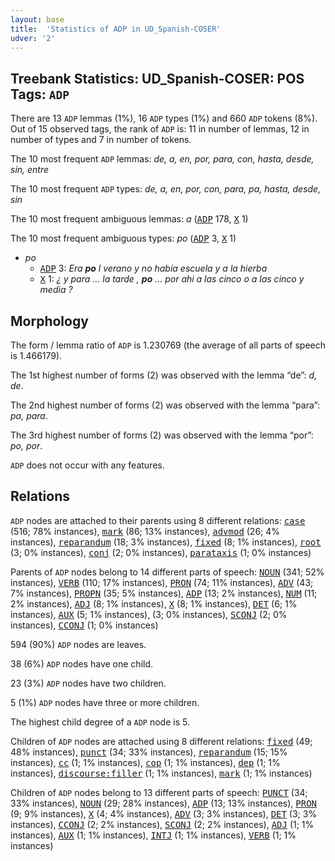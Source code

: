 ```yaml
---
layout: base
title:  'Statistics of ADP in UD_Spanish-COSER'
udver: '2'
---
```


## Treebank Statistics: UD_Spanish-COSER: POS Tags: `ADP`

There are 13 `ADP` lemmas (1%), 16 `ADP` types (1%) and 660 `ADP` tokens (8%).
Out of 15 observed tags, the rank of `ADP` is: 11 in number of lemmas, 12 in number of types and 7 in number of tokens.

The 10 most frequent `ADP` lemmas: <em>de, a, en, por, para, con, hasta, desde, sin, entre</em>

The 10 most frequent `ADP` types:  <em>de, a, en, por, con, para, pa, hasta, desde, sin</em>

The 10 most frequent ambiguous lemmas: <em>a</em> (<tt><a href="es_coser-pos-ADP.html">ADP</a></tt> 178, <tt><a href="es_coser-pos-X.html">X</a></tt> 1)

The 10 most frequent ambiguous types:  <em>po</em> (<tt><a href="es_coser-pos-ADP.html">ADP</a></tt> 3, <tt><a href="es_coser-pos-X.html">X</a></tt> 1)


* <em>po</em>
  * <tt><a href="es_coser-pos-ADP.html">ADP</a></tt> 3: <em>Era <b>po</b> l verano y no había escuela y a la hierba</em>
  * <tt><a href="es_coser-pos-X.html">X</a></tt> 1: <em>¿ y para ... la tarde , <b>po</b> ... por ahi a las cinco o a las cinco y media ?</em>

## Morphology

The form / lemma ratio of `ADP` is 1.230769 (the average of all parts of speech is 1.466179).

The 1st highest number of forms (2) was observed with the lemma “de”: <em>d, de</em>.

The 2nd highest number of forms (2) was observed with the lemma “para”: <em>pa, para</em>.

The 3rd highest number of forms (2) was observed with the lemma “por”: <em>po, por</em>.

`ADP` does not occur with any features.


## Relations

`ADP` nodes are attached to their parents using 8 different relations: <tt><a href="es_coser-dep-case.html">case</a></tt> (516; 78% instances), <tt><a href="es_coser-dep-mark.html">mark</a></tt> (86; 13% instances), <tt><a href="es_coser-dep-advmod.html">advmod</a></tt> (26; 4% instances), <tt><a href="es_coser-dep-reparandum.html">reparandum</a></tt> (18; 3% instances), <tt><a href="es_coser-dep-fixed.html">fixed</a></tt> (8; 1% instances), <tt><a href="es_coser-dep-root.html">root</a></tt> (3; 0% instances), <tt><a href="es_coser-dep-conj.html">conj</a></tt> (2; 0% instances), <tt><a href="es_coser-dep-parataxis.html">parataxis</a></tt> (1; 0% instances)

Parents of `ADP` nodes belong to 14 different parts of speech: <tt><a href="es_coser-pos-NOUN.html">NOUN</a></tt> (341; 52% instances), <tt><a href="es_coser-pos-VERB.html">VERB</a></tt> (110; 17% instances), <tt><a href="es_coser-pos-PRON.html">PRON</a></tt> (74; 11% instances), <tt><a href="es_coser-pos-ADV.html">ADV</a></tt> (43; 7% instances), <tt><a href="es_coser-pos-PROPN.html">PROPN</a></tt> (35; 5% instances), <tt><a href="es_coser-pos-ADP.html">ADP</a></tt> (13; 2% instances), <tt><a href="es_coser-pos-NUM.html">NUM</a></tt> (11; 2% instances), <tt><a href="es_coser-pos-ADJ.html">ADJ</a></tt> (8; 1% instances), <tt><a href="es_coser-pos-X.html">X</a></tt> (8; 1% instances), <tt><a href="es_coser-pos-DET.html">DET</a></tt> (6; 1% instances), <tt><a href="es_coser-pos-AUX.html">AUX</a></tt> (5; 1% instances),  (3; 0% instances), <tt><a href="es_coser-pos-SCONJ.html">SCONJ</a></tt> (2; 0% instances), <tt><a href="es_coser-pos-CCONJ.html">CCONJ</a></tt> (1; 0% instances)

594 (90%) `ADP` nodes are leaves.

38 (6%) `ADP` nodes have one child.

23 (3%) `ADP` nodes have two children.

5 (1%) `ADP` nodes have three or more children.

The highest child degree of a `ADP` node is 5.

Children of `ADP` nodes are attached using 8 different relations: <tt><a href="es_coser-dep-fixed.html">fixed</a></tt> (49; 48% instances), <tt><a href="es_coser-dep-punct.html">punct</a></tt> (34; 33% instances), <tt><a href="es_coser-dep-reparandum.html">reparandum</a></tt> (15; 15% instances), <tt><a href="es_coser-dep-cc.html">cc</a></tt> (1; 1% instances), <tt><a href="es_coser-dep-cop.html">cop</a></tt> (1; 1% instances), <tt><a href="es_coser-dep-dep.html">dep</a></tt> (1; 1% instances), <tt><a href="es_coser-dep-discourse-filler.html">discourse:filler</a></tt> (1; 1% instances), <tt><a href="es_coser-dep-mark.html">mark</a></tt> (1; 1% instances)

Children of `ADP` nodes belong to 13 different parts of speech: <tt><a href="es_coser-pos-PUNCT.html">PUNCT</a></tt> (34; 33% instances), <tt><a href="es_coser-pos-NOUN.html">NOUN</a></tt> (29; 28% instances), <tt><a href="es_coser-pos-ADP.html">ADP</a></tt> (13; 13% instances), <tt><a href="es_coser-pos-PRON.html">PRON</a></tt> (9; 9% instances), <tt><a href="es_coser-pos-X.html">X</a></tt> (4; 4% instances), <tt><a href="es_coser-pos-ADV.html">ADV</a></tt> (3; 3% instances), <tt><a href="es_coser-pos-DET.html">DET</a></tt> (3; 3% instances), <tt><a href="es_coser-pos-CCONJ.html">CCONJ</a></tt> (2; 2% instances), <tt><a href="es_coser-pos-SCONJ.html">SCONJ</a></tt> (2; 2% instances), <tt><a href="es_coser-pos-ADJ.html">ADJ</a></tt> (1; 1% instances), <tt><a href="es_coser-pos-AUX.html">AUX</a></tt> (1; 1% instances), <tt><a href="es_coser-pos-INTJ.html">INTJ</a></tt> (1; 1% instances), <tt><a href="es_coser-pos-VERB.html">VERB</a></tt> (1; 1% instances)


